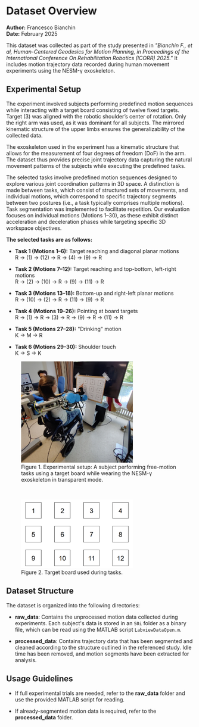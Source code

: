 # Dataset Overview

**Author:** Francesco Bianchin  
**Date:** February 2025

This dataset was collected as part of the study presented in _"Bianchin F., et al, Human-Centered Geodesics for Motion Planning, in Proceedings of the International Conference On Rehabilitation Robotics (ICORR) 2025."_ It includes motion trajectory data recorded during human movement experiments using the NESM-γ exoskeleton.

## Experimental Setup

The experiment involved subjects performing predefined motion sequences while interacting with a target board consisting of twelve fixed targets. Target (3) was aligned with the robotic shoulder’s center of rotation. Only the right arm was used, as it was dominant for all subjects. The mirrored kinematic structure of the upper limbs ensures the generalizability of the collected data.

The exoskeleton used in the experiment has a kinematic structure that allows for the measurement of four degrees of freedom (DoF) in the arm. The dataset thus provides precise joint trajectory data capturing the natural movement patterns of the subjects while executing the predefined tasks.

The selected tasks involve predefined motion sequences designed to explore various joint coordination patterns in 3D space. A distinction is made between tasks, which consist of structured sets of movements, and individual motions, which correspond to specific trajectory segments between two postures (i.e., a task typically comprises multiple motions). Task segmentation was implemented to facilitate repetition. Our evaluation focuses on individual motions (Motions 1–30), as these exhibit distinct acceleration and deceleration phases while targeting specific 3D workspace objectives.

**The selected tasks are as follows:**

- **Task 1 (Motions 1–6):** Target reaching and diagonal planar motions  
  R → (1) → (12) → R → (4) → (9) → R

- **Task 2 (Motions 7–12):** Target reaching and top-bottom, left-right motions  
  R → (2) → (10) → R → (9) → (11) → R

- **Task 3 (Motions 13–18):** Bottom-up and right-left planar motions  
  R → (10) → (2) → R → (11) → (9) → R

- **Task 4 (Motions 19–26):** Pointing at board targets  
  R → (1) → R → (3) → R → (9) → R → (11) → R

- **Task 5 (Motions 27–28):** "Drinking" motion  
  K → M → R

- **Task 6 (Motions 29–30):** Shoulder touch  
  K → S → K

<figure>
  <img src="figs/IMG_20240604_151811.jpg" width="300" alt="GitHub setup">
  <figcaption>Figure 1. Experimental setup: A subject performing free-motion tasks using a target board while wearing the NESM-γ exoskeleton in transparent mode. </figcaption>
</figure>

&nbsp;

<figure>
  <img src="figs/grid.png" width="300" alt="GitHub grid">
  <figcaption>Figure 2. Target board used during tasks. </figcaption>
</figure>

## Dataset Structure

The dataset is organized into the following directories:

- **raw_data**: Contains the unprocessed motion data collected during experiments. Each subject's data is stored in an `S0i` folder as a binary file, which can be read using the MATLAB script `LabviewDataOpen.m`.

- **processed_data**: Contains trajectory data that has been segmented and cleaned according to the structure outlined in the referenced study. Idle time has been removed, and motion segments have been extracted for analysis.

## Usage Guidelines

- If full experimental trials are needed, refer to the **raw_data** folder and use the provided MATLAB script for reading.

- If already-segmented motion data is required, refer to the **processed_data** folder.
